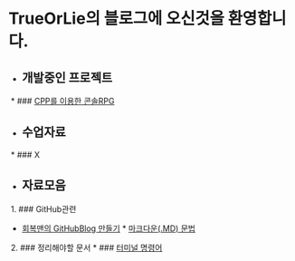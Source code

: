 # TrueOrLie의 블로그에 오신것을 환영합니다.

* ## 개발중인 프로젝트 
  * ### [CPP를 이용한 콘솔RPG](https://github.com/TrueOrLie/RPGGaming)
  

* ## 수업자료
  * ### X



* ## 자료모음
  1. ### GitHub관련
   * [회복맨의 GitHubBlog 만들기](http://recoveryman.tistory.com/321?category=635733)
    * [마크다운(.MD) 문법](http://blog.hyeyoonjung.com/2017/05/30/how-to-use-markdown/)
    
  2. ### 정리해야할 문서
    * ### [터미널 명령어](https://www.mireene.com/webimg/linux_tip1.htm)
     
